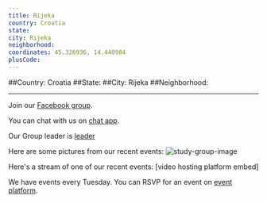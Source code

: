 ```yaml
---
title: Rijeka
country: Croatia
state: 
city: Rijeka
neighborhood: 
coordinates: 45.326936, 14.440984
plusCode:
---
```


##Country: Croatia
##State: 
##City: Rijeka
##Neighborhood: 
*****
Join our [Facebook group](https://www.facebook.com/groups/542662595902378).

You can chat with us on [chat app]().

Our Group leader is [leader]()

Here are some pictures from our recent events:
![study-group-image]()

Here's a stream of one of our recent events:
[video hosting platform embed]

We have events every Tuesday. You can RSVP for an event on [event platform]().
